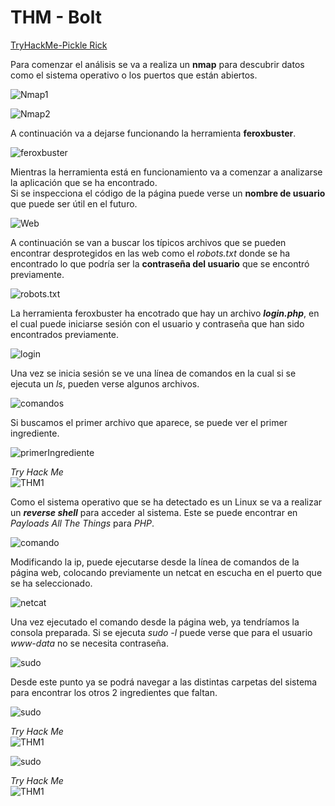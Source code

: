 # THM - Bolt
[TryHackMe-Pickle Rick](https://tryhackme.com/room/picklerick)

Para comenzar el análisis se va a realiza un **nmap** para descubrir datos como el sistema operativo o los puertos que están abiertos.

![Nmap1](/img/picklerick1.png)

![Nmap2](/img/picklerick2.png)

A continuación va a dejarse funcionando la herramienta **feroxbuster**.

![feroxbuster](/img/picklerick5.png)

Mientras la herramienta está en funcionamiento va a comenzar a analizarse la aplicación que se ha encontrado.  
Si se inspecciona el código de la página puede verse un **nombre de usuario** que puede ser útil en el futuro.

![Web](/img/picklerick3.png)

A continuación se van a buscar los típicos archivos que se pueden encontrar desprotegidos en las web como el *robots.txt* donde se ha encontrado lo que podría ser la **contraseña del usuario** que se encontró previamente.

![robots.txt](/img/picklerick4.png)

La herramienta feroxbuster ha encotrado que hay un archivo ***login.php***, en el cual puede iniciarse sesión con el usuario y contraseña que han sido encontrados previamente.

![login](/img/picklerick6.png)

Una vez se inicia sesión se ve una línea de comandos en la cual si se ejecuta un *ls*, pueden verse algunos archivos.

![comandos](/img/picklerick7.png)

Si buscamos el primer archivo que aparece, se puede ver el primer ingrediente.

![primerIngrediente](/img/picklerick8.png)

*Try Hack Me*  
![THM1](/img/picklerick13.png)

Como el sistema operativo que se ha detectado es un Linux se va a realizar un ***reverse shell*** para acceder al sistema. Este se puede encontrar en *Payloads All The Things* para *PHP*.

![comando](/img/picklerick16.png)

Modificando la ip, puede ejecutarse desde la línea de comandos de la página web, colocando previamente un netcat en escucha en el puerto que se ha seleccionado.

![netcat](/img/picklerick9.png)

Una vez ejecutado el comando desde la página web, ya tendríamos la consola preparada. Si se ejecuta *sudo -l* puede verse que para el usuario *www-data* no se necesita contraseña.

![sudo](/img/picklerick10.png)

Desde este punto ya se podrá navegar a las distintas carpetas del sistema para encontrar los otros 2 ingredientes que faltan.

![sudo](/img/picklerick12.png)

*Try Hack Me*  
![THM1](/img/picklerick14.png)

![sudo](/img/picklerick11.png)

*Try Hack Me*  
![THM1](/img/picklerick15.png)
